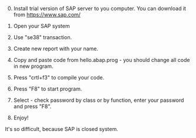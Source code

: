 0. Install trial version of SAP server to you computer. You can download it from https://www.sap.com/
1. Open your SAP system
2. Use "se38" transaction.
3. Create new report with your name.
4. Copy and paste code from hello.abap.prog - you should change all code in new program.

5. Press "crtl+f3" to compile your code.
6. Press "F8" to start program.

7. Select - check password by class or by function, enter your password and press "F8".

8. Enjoy!

It's so difficult, because SAP is closed system.